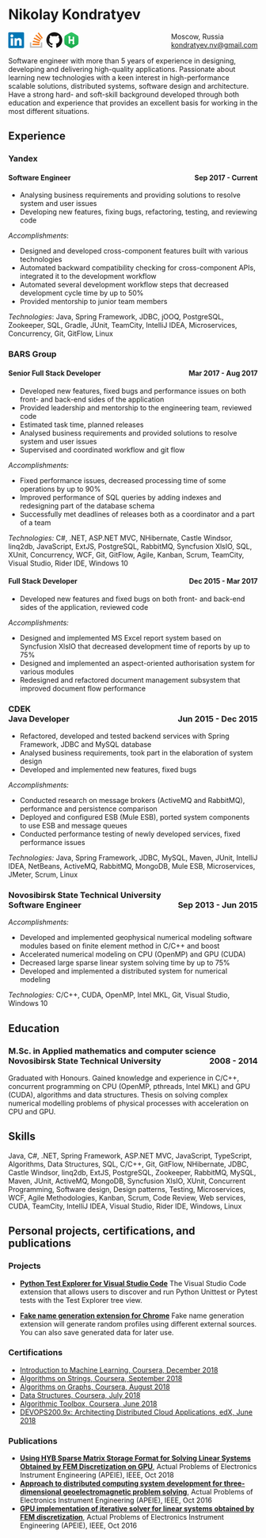# Nikolay Kondratyev

[![LinkedIn](./Images/LinkedIn_Logo_32.png)](https://linkedin.com/in/kondratyevnv/) [![StackOverflow](./Images/StackOverflow_Logo_32.png)](https://stackoverflow.com/users/4182275/) [![GitHub](./Images/GitHub_Logo_32.png)](https://github.com/kondratyev-nv) [![HackerRank](./Images/HackerRank_Logo_32.png)](https://hackerrank.com/kondratyevnv)
<span style="float: right">Moscow, Russia  
[kondratyev.nv@gmail.com](mailto:kondratyev.nv@gmail.com)
</span>

Software engineer with more than 5 years of experience in designing, developing and delivering high-quality applications. Passionate about learning new technologies with a keen interest in high-performance scalable solutions, distributed systems, software design and architecture. Have a strong hard- and soft-skill background developed through both education and experience that provides an excellent basis for working in the most different situations.

## Experience

### __Yandex__
#### Software Engineer<span style="float: right">Sep 2017 - Current</span>

 * Analysing business requirements and providing solutions to resolve system and user issues
 * Developing new features, fixing bugs, refactoring, testing, and reviewing code

_Accomplishments_:
 * Designed and developed cross-component features built with various technologies
 * Automated backward compatibility checking for cross-component APIs, integrated it to the development workflow
 * Automated several development workflow steps that decreased development cycle time by up to 50%
 * Provided mentorship to junior team members

_Technologies_: Java, Spring Framework, JDBC, jOOQ, PostgreSQL, Zookeeper, SQL, Gradle, JUnit,
TeamCity, IntelliJ IDEA, Microservices, Concurrency, Git, GitFlow, Linux

### __BARS Group__
#### Senior Full Stack Developer<span style="float: right">Mar 2017 - Aug 2017</span>

 * Developed new features, fixed bugs and performance issues on both front- and back-end sides of the application
 * Provided leadership and mentorship to the engineering team, reviewed code
 * Estimated task time, planned releases
 * Analysed business requirements and provided solutions to resolve system and user issues
 * Supervised and coordinated workflow and git flow

_Accomplishments:_
 * Fixed performance issues, decreased processing time of some operations by up to 90%
 * Improved performance of SQL queries by adding indexes and redesigning part of the database schema
 * Successfully met deadlines of releases both as a coordinator and a part of a team

_Technologies:_ C#, .NET, ASP.NET MVC, NHibernate, Castle Windsor, linq2db, JavaScript, ExtJS, PostgreSQL, RabbitMQ, Syncfusion XlsIO, SQL, XUnit, Concurrency, WCF, Git, GitFlow, Agile, Kanban, Scrum, TeamCity, Visual Studio, Rider IDE, Windows 10

#### Full Stack Developer<span style="float: right">Dec 2015 - Mar 2017</span>

 * Developed new features and fixed bugs on both front- and back-end sides of the application, reviewed code

_Accomplishments:_
 * Designed and implemented MS Excel report system based on Syncfusion XlsIO that decreased development time of reports by up to 75%
 * Designed and implemented an aspect-oriented authorisation system for various modules
 * Redesigned and refactored document management subsystem that improved document flow performance

### __CDEK__<br>Java Developer<span style="float: right">Jun 2015 - Dec 2015</span>

 * Refactored, developed and tested backend services with Spring Framework, JDBC and MySQL database
 * Analysed business requirements, took part in the elaboration of system design
 * Developed and implemented new features, fixed bugs

_Accomplishments:_
 * Conducted research on message brokers (ActiveMQ and RabbitMQ), performance and persistence comparison
 * Deployed and configured ESB (Mule ESB), ported system components to use ESB and message queues
 * Conducted performance testing of newly developed services, fixed performance issues

_Technologies:_ Java, Spring Framework, JDBC, MySQL, Maven, JUnit, IntelliJ IDEA, NetBeans, ActiveMQ, RabbitMQ, MongoDB, Mule ESB, Microservices, JMeter, Scrum, Linux

### __Novosibirsk State Technical University__<br>Software Engineer<span style="float: right">Sep 2013 - Jun 2015</span>

_Accomplishments:_

 * Developed and implemented geophysical numerical modeling software modules based on finite element method in C/C++ and boost
 * Accelerated numerical modeling on CPU (OpenMP) and GPU (CUDA)
 * Decreased large sparse linear system solving time by up to 75%
 * Developed and implemented a distributed system for numerical modeling

_Technologies:_ C/C++, CUDA, OpenMP, Intel MKL, Git, Visual Studio, Windows 10

## Education

### M.Sc. in Applied mathematics and computer science <br> Novosibirsk State Technical University<span style="float: right">2008 - 2014</span>

Graduated with Honours. Gained knowledge and experience in C/C++, concurrent programming on CPU (OpenMP, pthreads, Intel MKL) and GPU (CUDA), algorithms and data structures. Thesis on solving complex numerical modelling problems of physical processes with acceleration on CPU and GPU.

## Skills

Java, C#, .NET, Spring Framework, ASP.NET MVC, JavaScript, TypeScript, Algorithms, Data Structures, SQL, C/C++, Git, GitFlow, NHibernate, JDBC, Castle Windsor, linq2db, ExtJS, PostgreSQL, Zookeeper, RabbitMQ, MySQL, Maven, JUnit, ActiveMQ, MongoDB, Syncfusion XlsIO, XUnit, Concurrent Programming, Software design, Design patterns, Testing, Microservices, WCF, Agile Methodologies, Kanban, Scrum, Code Review, Web services, CUDA, TeamCity, IntelliJ IDEA, Visual Studio, Rider IDE, Windows, Linux

## Personal projects, certifications, and publications

### Projects
 
 * [__Python Test Explorer for Visual Studio Code__](https://github.com/kondratyev-nv/vscode-python-test-adapter)
   The Visual Studio Code extension that allows users to discover and run Python Unittest or Pytest tests with the Test Explorer tree view. 

 * [__Fake name generation extension for Chrome__](https://github.com/kondratyev-nv/name-genarator-extension)
   Fake name generation extension will generate random profiles using different external sources. You can also save generated data for later use.

### Certifications
 
 * [Introduction to Machine Learning, Coursera,
December 2018](https://www.coursera.org/account/accomplishments/verify/LSBDQ7KLW9FT)
 * [Algorithms on Strings, Coursera,
September 2018](https://www.coursera.org/account/accomplishments/verify/RM3MK5VBJ7WQ)
 * [Algorithms on Graphs, Coursera,
August 2018](https://www.coursera.org/account/accomplishments/verify/2NHADYLDGB2P)
 * [Data Structures, Coursera,
July 2018](https://www.coursera.org/account/accomplishments/verify/CV72TXV7Q44L)
 * [Algorithmic Toolbox, Coursera,
June 2018](https://www.coursera.org/account/accomplishments/verify/MU68KFWTRQ54)
 * [DEVOPS200.9x: Architecting Distributed Cloud Applications, edX,
June 2018](https://courses.edx.org/certificates/0fc5cb6fbc3341f291b8c47d6c7a694b)

### Publications

 * [__Using HYB Sparse Matrix Storage Format for Solving Linear Systems Obtained by FEM Discretization on GPU__](https://doi.org/10.1109/APEIE.2018.8546266),   Actual Problems of Electronics Instrument Engineering (APEIE), IEEE, Oct 2018
 * [__Approach to distributed computing system development for three-dimensional geoelectromagnetic problem solving__](https://doi.org/10.1109/APEIE.2016.7806465), Actual Problems of Electronics Instrument Engineering (APEIE), IEEE, Oct 2016
 * [__GPU implementation of iterative solver for linear systems obtained by FEM discretization__](https://doi.org/10.1109/APEIE.2016.7806466), Actual Problems of Electronics Instrument Engineering (APEIE), IEEE, Oct 2016
